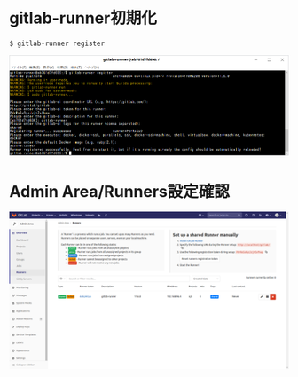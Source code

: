 # gitlab-runner初期化

```shell
$ gitlab-runner register
```

![gitlab-runner_setup_1](images/gitlab/runner/gitlab-runner_setup_1.png)

# Admin Area/Runners設定確認

![gitlab-runner_setup_2](images/gitlab/runner/gitlab-runner_setup_2.png)